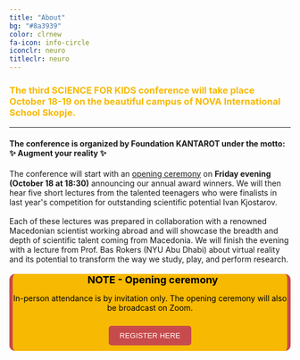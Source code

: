 ```yaml
---
title: "About"
bg: "#8a3939"
color: clrnew
fa-icon: info-circle
iconclr: neuro
titleclr: neuro
---
```


<h3 style="color:#f7b901;">The third SCIENCE FOR KIDS conference will take place October 18-19 on the beautiful campus of NOVA International School Skopje. <hr> <h4>The conference is organized by Foundation KANTAROT under the motto: <br> ✨ Augment your reality ✨</h4></h3>

<div class="info-box">
  <p>
    The conference will start with an <a href="#note">opening ceremony</a> on <b>Friday evening (October 18 at 18:30)</b> announcing our annual award winners. We will then hear five short lectures from the talented teenagers who were finalists in last year's competition for outstanding scientific potential Ivan Kjostarov. <br><br> Each of these lectures was prepared in collaboration with a renowned Macedonian scientist working abroad and will showcase the breadth and depth of scientific talent coming from Macedonia. We will finish the evening with a lecture from Prof. Bas Rokers (NYU Abu Dhabi) about virtual reality and its potential to transform the way we study, play, and perform research.
  </p>
</div>


<div id="note" style="background-color: #f7b901; border-left: 6px solid #c74b4c; border-right: 6px solid #c74b4c; border-radius: 10px; margin-bottom: 15px; text-align: center; color: black;">
  <p style="font-size: 18px; margin-bottom: 10px;">
    <i class="fa fa-info-circle" style="color: #c74b4c; margin-right: 10px;"></i>
    <strong>NOTE - Opening ceremony</strong>
  </p>
  <p>In-person attendance is by invitation only. The opening ceremony will also be broadcast on Zoom.</p>
  <button onclick="toggleIframe()" style="margin: 10px 0; padding: 10px 20px; background-color: #c74b4c; color: white; border: none; border-radius: 5px; cursor: pointer;">REGISTER HERE</button>
  <div id="iframeContainer" style="display: none;">
    <iframe src="https://forms.gle/DotGLxehF94pvYnH9" width="100%" height="500px" frameborder="0" marginheight="0" marginwidth="0">Loading…</iframe>
  </div>
</div>

<script>
function toggleIframe() {
  var x = document.getElementById("iframeContainer");
  if (x.style.display === "none") {
    x.style.display = "block";
  } else {
    x.style.display = "none";
  }
}
</script>




<!-- <center>
 <h3>A sprint to push boundaries for collective creativity</h3>

 <p style ="text-align: center;  font-size:20px;">Participants who would like to work on a coding project are welcome to submit their project idea for making MRI research more accessible!</p>
</center> -->

